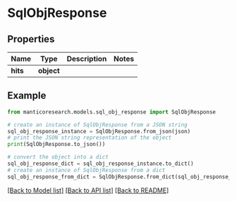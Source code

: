 # SqlObjResponse


## Properties

Name | Type | Description | Notes
------------ | ------------- | ------------- | -------------
**hits** | **object** |  | 

## Example

```python
from manticoresearch.models.sql_obj_response import SqlObjResponse

# create an instance of SqlObjResponse from a JSON string
sql_obj_response_instance = SqlObjResponse.from_json(json)
# print the JSON string representation of the object
print(SqlObjResponse.to_json())

# convert the object into a dict
sql_obj_response_dict = sql_obj_response_instance.to_dict()
# create an instance of SqlObjResponse from a dict
sql_obj_response_from_dict = SqlObjResponse.from_dict(sql_obj_response_dict)
```
[[Back to Model list]](../README.md#documentation-for-models) [[Back to API list]](../README.md#documentation-for-api-endpoints) [[Back to README]](../README.md)


